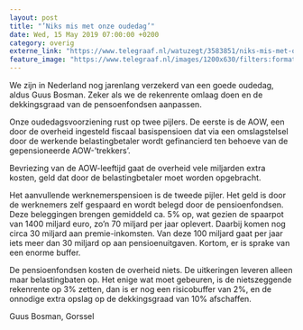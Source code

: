 ```yaml
---
layout: post
title: "’Niks mis met onze oudedag’"
date: Wed, 15 May 2019 07:00:00 +0200
category: overig
externe_link: "https://www.telegraaf.nl/watuzegt/3583851/niks-mis-met-onze-oudedag"
feature_image: "https://www.telegraaf.nl/images/1200x630/filters:format(jpeg):quality(80)/cdn-kiosk-api.telegraaf.nl/dea68370-7639-11e9-a6fc-02c309bc01c1.jpg"
---
```


<p class="intro">We zijn in Nederland nog jarenlang verzekerd van een goede oudedag, aldus Guus Bosman. Zeker als we de rekenrente omlaag doen en de dekkingsgraad van de pensoenfondsen aanpassen.</p> <p>Onze oudedagsvoorziening rust op twee pijlers. De eerste is de AOW, een door de overheid ingesteld fiscaal basispensioen dat via een omslagstelsel door de werkende belastingbetaler wordt gefinancierd ten behoeve van de gepensioneerde AOW-’trekkers’.</p><p>Bevriezing van de AOW-leeftijd gaat de overheid vele miljarden extra kosten, geld dat door de belastingbetaler moet worden opgebracht.</p><p>Het aanvullende werknemerspensioen is de tweede pijler. Het geld is door de werknemers zelf gespaard en wordt belegd door de pensioenfondsen. Deze beleggingen brengen gemiddeld ca. 5% op, wat gezien de spaarpot van 1400 miljard euro, zo’n 70 miljard per jaar oplevert. Daarbij komen nog circa 30 miljard aan premie-inkomsten. Van deze 100 miljard gaat per jaar iets meer dan 30 miljard op aan pensioenuitgaven. Kortom, er is sprake van een enorme buffer.</p><p>De pensioenfondsen kosten de overheid niets. De uitkeringen leveren alleen maar belastingbaten op. Het enige wat moet gebeuren, is de nietszeggende rekenrente op 3% zetten, dan is er nog een risicobuffer van 2%, en de onnodige extra opslag op de dekkingsgraad van 10% afschaffen.</p><p>Guus Bosman, Gorssel</p>
